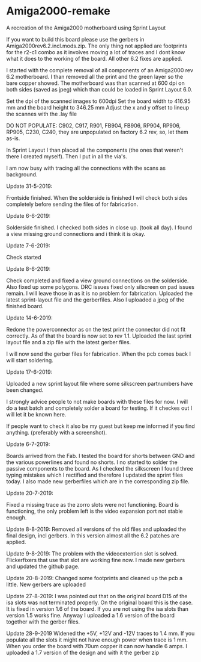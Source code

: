 # Amiga2000-remake

A recreation of the Amiga2000 motherboard using Sprint Layout

If you want to build this board please use the gerbers in Amiga2000rev6.2.incl.mods.zip. The only thing not applied are footprints for the r2-c1 combo as it involves moving a lot of traces and I dont know what it does to the working of the board. All other 6.2 fixes are applied.

I started with the complete removal of all components of an Amiga2000 rev 6.2 motherboard. I than removed all the print and 
the green layer so the bare copper showed.
The motherboard was than scanned at 600 dpi on both sides (saved as jpeg) which than could be loaded in Sprint Layout 6.0.

Set the dpi of the scanned images to 600dpi
Set the board width to 416.95 mm and the board height to 346.25 mm
Adjust the x and y offset to lineup the scannes with the .lay file

DO NOT POPULATE: C902, C917, R901, FB904, FB906, RP904, RP906, RP905, C230, C240, they are unpopulated on factory 6.2 rev, so, let them as-is.

In Sprint Layout I than placed all the components (the ones that weren't there I created myself).
Then I put in all the via's.

I am now busy with tracing all the connections with the scans as background.

Update 31-5-2019: 

Frontside finished. When the solderside is finished I will check both sides completely before sending the files of for fabrication.

Update 6-6-2019:

Solderside finished.
I checked both sides in close up. (took all day). I found a view missing ground connections and i think it is okay.

Update 7-6-2019:

Check started

Update 8-6-2019:

Check completed and fixed a view ground connections on the solderside. Also fixed up some polygons.
DRC issues fixed only silscreen on pad issues remain. I will leave those in as it is no problem for fabrication.
Uploaded the latest sprint-layout file and the gerberfiles.
Also I uploaded a jpeg of the finished board.

Update 14-6-2019:

Redone the powerconnector as on the test print the connector did not fit correctly.
As of that the board is now set to rev 1.1.
Uploaded the last sprint layout file and a zip file with the latest gerber files.

I will now send the gerber files for fabrication.
When the pcb comes back I will start soldering.

Update 17-6-2019:

Uploaded a new sprint layout file where some silkscreen partnumbers have been changed.

I strongly advice people to not make boards with these files for now.
I will do a test batch and completely solder a board for testing. If it checkes out I will let it be known here.

If people want to check it also be my guest but keep me informed if you find anything. (preferably with a screenshot).

Update 6-7-2019:

Boards arrived from the Fab. I tested the board for shorts between GND and the various powerlines and found no shorts.
I no started to solder the passive components to the board.
As I checked the silkscreen I found three typing mistakes which I rectified and therefore I updated the sprint files today.
I also made new gerberfiles which are in the corresponding zip file.

Update 20-7-2019:

Fixed a missing trace as the zorro slots were not functioning.
Board is functioning, the only problem left is the video expansion port not stable enough.

Update 8-8-2019:
Removed all versions of the old files and uploaded the final design, incl gerbers.
In this version almost all the 6.2 patches are applied.

Update 9-8-2019:
The problem with the videoextention slot is solved. Flickerfixers that use that slot are working fine now.
I made new gerbers and updated the github page.

Update 20-8-2019:
Changed some footprints and cleaned up the pcb a little.
New gerbers are uploaded

Update 27-8-2019:
I was pointed out that on the original board D15 of the isa slots was not terminated properly. On the original board this is the case. It is fixed in version 1.6 of the board. If you are not using the isa slots than version 1.5 works fine. Anyway I uploaded a 1.6 version of the board together with the gerber files.

Update 28-9-2019
Widened the +5V, +12V and -12V traces to 1.4 mm. If you populate all the slots it might not have enough power when trace is 1 mm. When you order the board with 70um copper it can now handle 6 amps. I uploaded a 1.7 version of the design and with it the gerber zip

